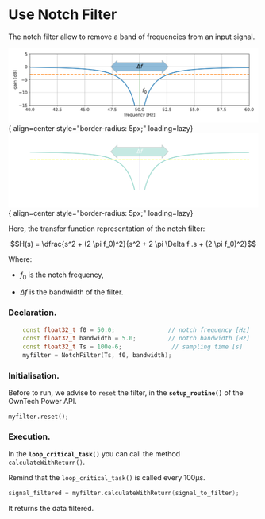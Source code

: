 # Use Notch Filter 

The notch filter allow to remove a band of frequencies from an input signal.

![notch filter bode plot](images/notch_filter-light.svg#only-light){ align=center style="border-radius: 5px;" loading=lazy}
![notch filter bode plot](images/notch_filter-dark.svg#only-dark){ align=center style="border-radius: 5px;" loading=lazy}

Here, the transfer function representation of the notch filter:<br>

$$H(s) = \dfrac{s^2 + (2 \pi f_0)^2}{s^2 + 2 \pi \Delta f .s + (2 \pi f_0)^2}$$ 

Where:

* $f_0$ is the notch frequency,

* $\Delta f$ is the bandwidth of the filter.


### Declaration.
```cpp
    const float32_t f0 = 50.0;               // notch frequency [Hz]
    const float32_t bandwidth = 5.0;         // notch bandwidth [Hz]
    const float32_t Ts = 100e-6;              // sampling time [s]
    myfilter = NotchFilter(Ts, f0, bandwidth);
```

### Initialisation.
Before to run, we advise to `reset` the filter, in the **`setup_routine()`** of the
OwnTech Power API.

```
myfilter.reset();
```

### Execution.
In the **`loop_critical_task()`** you can call the method `calculateWithReturn()`.

Remind that the `loop_critical_task()` is called every 100µs.
```cpp
signal_filtered = myfilter.calculateWithReturn(signal_to_filter);
```

It returns the data filtered.

